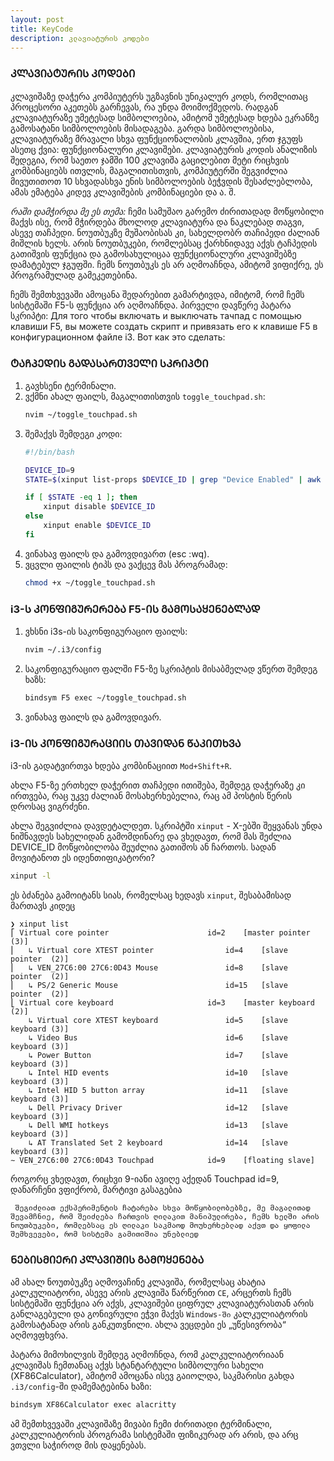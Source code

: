 ```yaml
---
layout: post
title: KeyCode
description: კლავიატურის კოდები
---
```


### ᲙᲚᲐᲕᲘᲐᲢᲣᲠᲘᲡ ᲙᲝᲓᲔᲑᲘ

კლავიშაზე დაჭერა კომპიუტერს უგზავნის უნიკალურ კოდს, რომლითაც პროცესორი აკეთებს გარჩევას, რა უნდა მოიმოქმედოს. რადგან კლავიატურაზე უმეტესად სიმბოლოებია, ამიტომ უმეტესად ხდება ეკრანზე გამოსატანი სიმბოლოების მისადაგება. გარდა სიმბოლოებისა, კლავიატურაზე მრავალი სხვა ფუნქციონალობის კლავშია, ერთ ჯგუფს ასეთც ქვია: ფუნქციონალური კლავიშები. კლავიატურის კოდის ანალიზის შედეგია, რომ საეთო ჯამში 100 კლავიშა გაცილებით მეტი რიცხვის კომბინაციებს ითვლის, მაგალითისთვის, კომპიუტერში შეგვიძლია მივუთითოთ 10 სხვადასხვა ენის სიმბოლოების ბეჭვდის შესაძლებლობა, ამას ემატება კიდევ კლავიშების კომბინაციები და ა. შ.

*რაში დამჭირდა მე ეს თემა:* ჩემი სამუშაო გარემო ძირითადად მოწყობილი მაქვს ისე, რომ მჭირდება მხოლოდ კლავიატურა და ნაკლებად თაგვი, ასევე თაჩპედი. ნოუთბუკზე მუშაობისას კი, სახელდობრ თაჩიპედი ძალიან მიშლის ხელს. არის ნოუთბუკები, რომლებსაც ქარხნიდავე აქვს ტაჩპედის გათიშვის ფუნქცია და გამოსახულიცაა ფუნქციონალური კლავიშებზე დამატებულ ჯგუფში. ჩემს ნოუთბუკს ეს არ აღმოაჩნდა, ამიტომ ვიფიქრე, ეს პროგრამულად გამეკეთებინა.

ჩემს შემთხვევაში ამოცანა შედარებით გამარტივდა, იმიტომ, რომ ჩემს სისტემაში F5-ს ფუნქცია არ აღმოაჩნდა. პირველი დავწერე პატარა სკრიპტი: Для того чтобы включать и выключать тачпад с помощью клавиши F5, вы можете создать скрипт и привязать его к клавише F5 в конфигурационном файле i3. Вот как это сделать:

### ᲢᲐᲩᲞᲔᲓᲘᲡ ᲒᲐᲓᲐᲡᲐᲠᲗᲕᲔᲚᲘ ᲡᲙᲠᲘᲞᲢᲘ

1. გავხსენი ტერმინალი.
2. ვქმნი ახალ ფაილს, მაგალითისთვის `toggle_touchpad.sh`:
   ```bash
   nvim ~/toggle_touchpad.sh
   ```
3. შემაქვს შემდეგი კოდი:
   ```bash
   #!/bin/bash

   DEVICE_ID=9
   STATE=$(xinput list-props $DEVICE_ID | grep "Device Enabled" | awk '{print $4}')

   if [ $STATE -eq 1 ]; then
       xinput disable $DEVICE_ID
   else
       xinput enable $DEVICE_ID
   fi
   ```
4. ვინახავ ფაილს და გამოვდივართ (esc :wq).
5. ვცვლი ფაილის ტიპს და ვაქცევ მას პროგრამად:
   ```bash
   chmod +x ~/toggle_touchpad.sh
   ```

### i3-Ს ᲙᲝᲜᲤᲘᲒᲣᲠᲔᲠᲔᲑᲐ F5-ᲘᲡ ᲒᲐᲛᲝᲡᲐᲧᲔᲜᲔᲑᲚᲐᲓ



1. ვხსნი i3s-ის საკონფიგურაციო ფაილს:
   ```bash
   nvim ~/.i3/config
   ```
2. საკონფიგურაციო ფალში F5-ზე სკრიპტის მისაბმელად ვწერთ შემდეგ ხაზს:
   ```bash
   bindsym F5 exec ~/toggle_touchpad.sh
   ```
3. ვინახავ ფაილს და გამოვდივარ.

### i3-ᲘᲡ ᲙᲝᲜᲤᲘᲒᲣᲠᲐᲪᲘᲘᲡ ᲗᲐᲕᲘᲓᲐᲜ ᲬᲐᲙᲘᲗᲮᲕᲐ

i3-ის გადატვირთვა ხდება კომბინაციით  `Mod+Shift+R`.

ახლა F5-ზე ერთხელ დაჭერით თაჩპედი ითიშება, შემდეგ დაჭერაზე კი ირთვება, რაც უკვე ძალიან მოსახერხებელია, რაც ამ პოსტის წერის დროსაც ვიგრძენი.

ახლა შეგვიძლია დავდეტალდეთ. სკრიპტში `xinput` - X-ებში შეყვანას უნდა ნიშნავდეს სახელიდან გამომდინარე და ვხედავთ, რომ მას შეძლია DEVICE_ID მოწყობილობა შეუძლია გათიშოს ან ჩართოს. სადან მოვიტანოთ ეს იდენთიფიკატორი?

```bash
xinput -l
```
ეს ბძანება გამოიტანს სიას, რომელსაც ხედავს `xinput`, შესაბამისად მართავს კიდეც

```text
❯ xinput list
⎡ Virtual core pointer                    	id=2	[master pointer  (3)]
⎜   ↳ Virtual core XTEST pointer              	id=4	[slave  pointer  (2)]
⎜   ↳ VEN_27C6:00 27C6:0D43 Mouse             	id=8	[slave  pointer  (2)]
⎜   ↳ PS/2 Generic Mouse                      	id=15	[slave  pointer  (2)]
⎣ Virtual core keyboard                   	id=3	[master keyboard (2)]
    ↳ Virtual core XTEST keyboard             	id=5	[slave  keyboard (3)]
    ↳ Video Bus                               	id=6	[slave  keyboard (3)]
    ↳ Power Button                            	id=7	[slave  keyboard (3)]
    ↳ Intel HID events                        	id=10	[slave  keyboard (3)]
    ↳ Intel HID 5 button array                	id=11	[slave  keyboard (3)]
    ↳ Dell Privacy Driver                     	id=12	[slave  keyboard (3)]
    ↳ Dell WMI hotkeys                        	id=13	[slave  keyboard (3)]
    ↳ AT Translated Set 2 keyboard            	id=14	[slave  keyboard (3)]
∼ VEN_27C6:00 27C6:0D43 Touchpad          	id=9	[floating slave]
```
როგორც ვხედავთ, რიცხვი 9-იანი ავიღე აქედან Touchpad id=9, დანარჩენი ვფიქრობ, მარტივი გასაგებია

```NOTE
 შეგიძლიათ ექსპერიმენტის ჩატარება სხვა მოწყობილობებზე, მე მაგალითად შევამჩნიე, რომ შეიძლება ჩართვის ღილაკით მანიპულირება, ჩემს ხელში არის ნოუთბუკები, რომლებსაც ეს ღილაკი საკმაოდ მოუხერხებლად აქვთ და ყოფილა შემხვევები, რომ სისტემა გამითიშია უნებლიედ
```

### ᲜᲔᲑᲘᲡᲛᲘᲔᲠᲘ ᲙᲚᲐᲕᲘᲨᲘᲡ ᲒᲐᲛᲝᲧᲔᲜᲔᲑᲐ

ამ ახალ ნოუთბუკზე აღმოვაჩინე კლავიშა, რომელსაც ახატია კალკულიატორი, ასევე არის კლავიშა წარწერით `CE`, არცერთს ჩემს სისტემაში ფუნქცია არ აქვს, კლავიშები ციფრულ კლავიატურასთან არის განლაგებული და გონივრული ეჭვი მაქვს `Windows-ში` კალკულიატორის გამოსატანად არის განკუთვნილი. ახლა ვეცდები ეს „უწესივრობა“ აღმოვფხვრა.

პატარა მიმოხილვის შემდეგ აღმოჩნდა, რომ კალკულიატორიაან კლავიშას ჩემთანაც აქვს სტანტარტული სიმბოლური სახელი (XF86Calculator), ამიტომ ამოცანა ისევ გაიოლდა, საკმარისი გახდა `.i3/config`-ში დამემატებინა ხაზი:

```bash
bindsym XF86Calculator exec alacritty
```
ამ შემთხვევაში კლავიშაზე მივაბი ჩემი ძირითადი ტერმინალი, კალკულიატორის პროგრამა სისტემაში ფიზიკურად არ არის, და არც ვთვლი საჭიროდ მის დაყენებას.  
